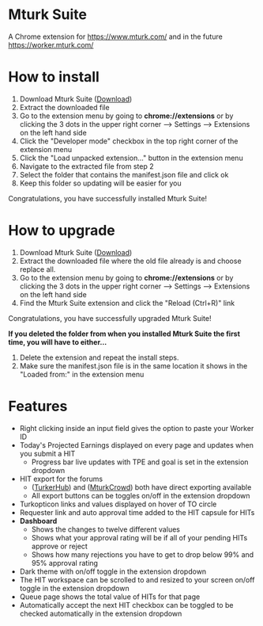 # Mturk Suite
A Chrome extension for https://www.mturk.com/ and in the future https://worker.mturk.com/

# How to install
1. Download Mturk Suite ([Download](https://github.com/Kadauchi/mturk-suite/archive/master.zip))
2. Extract the downloaded file
3. Go to the extension menu by going to **chrome://extensions** or by clicking the 3 dots in the upper right corner --> Settings --> Extensions on the left hand side
4. Click the "Developer mode" checkbox in the top right corner of the extension menu
5. Click the "Load unpacked extension..." button in the extension menu
6. Navigate to the extracted file from step 2
7. Select the folder that contains the manifest.json file and click ok
8. Keep this folder so updating will be easier for you

Congratulations, you have successfully installed Mturk Suite!

# How to upgrade
1. Download Mturk Suite ([Download](https://github.com/Kadauchi/mturk-suite/archive/master.zip))
2. Extract the downloaded file where the old file already is and choose replace all.
3. Go to the extension menu by going to **chrome://extensions** or by clicking the 3 dots in the upper right corner --> Settings --> Extensions on the left hand side
4. Find the Mturk Suite extension and click the "Reload (Ctrl+R)" link

Congratulations, you have successfully upgraded Mturk Suite!

**If you deleted the folder from when you installed Mturk Suite the first time, you will have to either...**

1. Delete the extension and repeat the install steps.
2. Make sure the manifest.json file is in the same location it shows in the "Loaded from:" in the extension menu

# Features
- Right clicking inside an input field gives the option to paste your Worker ID
- Today's Projected Earnings displayed on every page and updates when you submit a HIT
  - Progress bar live updates with TPE and goal is set in the extension dropdown
- HIT export for the forums
  - ([TurkerHub](https://turkerhub.com)) and ([MturkCrowd](http://www.mturkcrowd.com)) both have direct exporting available
  - All export buttons can be toggles on/off in the extension dropdown
- Turkopticon links and values displayed on hover of TO circle
- Requester link and auto approval time added to the HIT capsule for HITs
- **Dashboard**
  - Shows the changes to twelve different values
  - Shows what your approval rating will be if all of your pending HITs approve or reject
  - Shows how many rejections you have to get to drop below 99% and 95% approval rating
- Dark theme with on/off toggle in the extension dropdown
- The HIT workspace can be scrolled to and resized to your screen on/off toggle in the extension dropdown
- Queue page shows the total value of HITs for that page
- Automatically accept the next HIT checkbox can be toggled to be checked automatically in the extension dropdown

